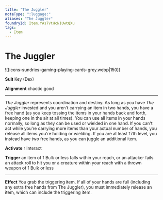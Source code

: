 ```yaml
---
title: "The Juggler"
noteType: ":luggage:"
aliases: "The Juggler"
foundryId: Item.YAs7VtHcNIUwtQXu
tags:
  - Item
---
```


# The Juggler
![[icons-sundries-gaming-playing-cards-grey.webp|150]]

**Suit** Key (Dex)

**Alignment** chaotic good

* * *

_The Juggler_ represents coordination and destiny. As long as you have _The Juggler_ invested and you aren't carrying an item in two hands, you have a free hand (as you keep tossing the items in your hands back and forth, keeping one in the air at all times). You can use all items in your hands normally, so long as they can be used or wielded in one hand. If you can't act while you're carrying more items than your actual number of hands, you release all items you're holding or wielding. If you are at least 17th level, you instead have two free hands, as you can juggle an additional item.

**Activate** r Interact

**Trigger** an item of 1 Bulk or less falls within your reach, or an attacker fails an attack roll to hit you or a creature within your reach with a thrown weapon of 1 Bulk or less

* * *

**Effect** You grab the triggering item. If all of your hands are full (including any extra free hands from The Juggler), you must immediately release an item, which can include the triggering item.

